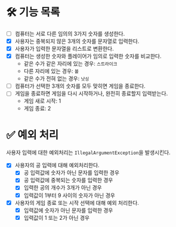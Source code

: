 # 🛠️ 기능 목록
- [ ] 컴퓨터는 서로 다른 임의의 3가지 숫자를 생성한다.
- [x] 사용자는 중복되지 않은 3개의 숫자를 문자열로 입력한다.
- [x] 사용자가 입력한 문자열을 리스트로 변환한다.
- [x] 컴퓨터는 생성한 숫자와 플레이어가 임의로 입력한 숫자를 비교한다.
  - 같은 수가 같은 자리에 있는 경우: `스트라이크`
  - 다른 자리에 있는 경우: `볼`
  - 같은 수가 전혀 없는 경우: `낫싱`
- [ ] 컴퓨터가 선택한 3개의 숫자를 모두 맞히면 게임을 종료한다.
- [ ] 게임을 종료하면 게임을 다시 시작하거나, 완전히 종료할지 입력받는다.
  - 게임 새로 시작: 1
  - 게임 종료: 2

# ✅ 예외 처리
사용자 입력에 대한 예외처리는 `IllegalArgumentException`을 발생시킨다.
- [x] 사용자의 공 입력에 대해 예외처리한다.
  - [x] 공 입력값에 숫자가 아닌 문자를 입력한 경우
  - [x] 공 입력값에 중복되는 숫자를 입력한 경우
  - [x] 입력한 공의 개수가 3개가 아닌 경우
  - [x] 입력값이 1부터 9 사이의 숫자가 아닌 경우
- [x] 사용자의 게임 종료 또는 시작 선택에 대해 예외 처리한다.
  - [x] 입력값에 숫자가 아닌 문자를 입력한 경우
  - [x] 입력값이 1 또는 2가 아닌 경우 